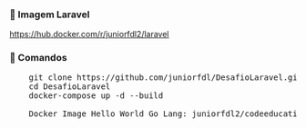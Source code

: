 ### :whale: Imagem Laravel

https://hub.docker.com/r/juniorfdl2/laravel

### :pencil: Comandos
<pre>
    git clone https://github.com/juniorfdl/DesafioLaravel.git
    cd DesafioLaravel
    docker-compose up -d --build

    Docker Image Hello World Go Lang: juniorfdl2/codeeducation

</pre>
